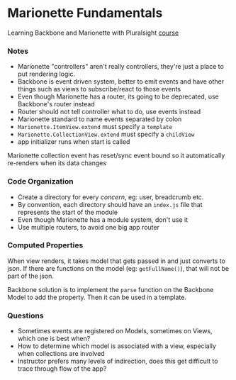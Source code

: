 # Marionette Fundamentals

Learning Backbone and Marionette with Pluralsight [course](https://app.pluralsight.com/library/courses/marionette-fundamentals/table-of-contents)

### Notes

- Marionette "controllers" aren't really controllers, they're just a place to put rendering logic.
- Backbone is event driven system, better to emit events and have other things such as views to subscribe/react to those events
- Even though Marionette has a router, its going to be deprecated, use Backbone's router instead
- Router should not tell controller what to do, use events instead
- Marionette standard to name events separated by colon
- `Marionette.ItemView.extend` must specify a `template`
- `Marionette.CollectionView.extend` must specify a `childView`
- app initializer runs when start is called

Marionette collection event has reset/sync event bound so it automatically re-renders when its data changes

### Code Organization

- Create a directory for every _concern_, eg: user, breadcrumb etc.
- By convention, each directory should have an `index.js` file that represents the start of the module
- Even though Marionette has a module system, don't use it
- Use multiple routers, to avoid one big app router

### Computed Properties

When view renders, it takes model that gets passed in and just converts to json.
If there are functions on the model (eg: `getFullName()`), that will not be part of the json.

Backbone solution is to implement the `parse` function on the Backbone Model to add the property.
Then it can be used in a template.

### Questions

- Sometimes events are registered on Models, sometimes on Views, which one is best when?
- How to determine which model is associated with a view, especially when collections are involved
- Instructor prefers many levels of indirection, does this get difficult to trace through flow of the app?
